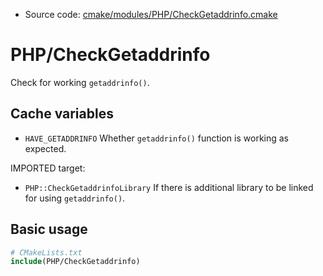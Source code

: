 <!-- This is auto-generated file. -->
* Source code: [cmake/modules/PHP/CheckGetaddrinfo.cmake](https://github.com/petk/php-build-system/blob/master/cmake/cmake/modules/PHP/CheckGetaddrinfo.cmake)

# PHP/CheckGetaddrinfo

Check for working `getaddrinfo()`.

## Cache variables

* `HAVE_GETADDRINFO`
  Whether `getaddrinfo()` function is working as expected.

IMPORTED target:

* `PHP::CheckGetaddrinfoLibrary`
  If there is additional library to be linked for using `getaddrinfo()`.

## Basic usage

```cmake
# CMakeLists.txt
include(PHP/CheckGetaddrinfo)
```
